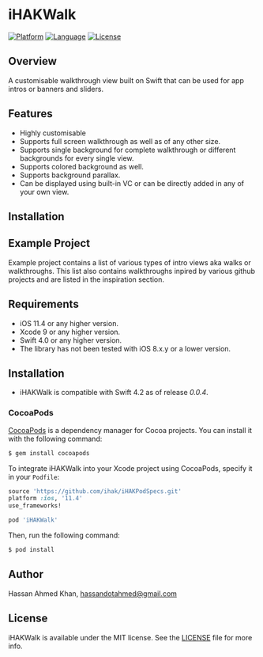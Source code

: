 # iHAKWalk

[![Platform](http://img.shields.io/badge/platform-iOS-blue.svg?style=flat)](https://developer.apple.com/iphone/index.action)
[![Language](http://img.shields.io/badge/language-Swift-brightgreen.svg?style=flat)](https://developer.apple.com/swift)
[![License](http://img.shields.io/badge/license-MIT-lightgrey.svg?style=flat)](http://mit-license.org)

## Overview

A customisable walkthrough view built on Swift that can be used for app intros or banners and sliders. 

## Features

- Highly customisable
- Supports full screen walkthrough as well as of any other size.
- Supports single background for complete walkthrough or different backgrounds for every single view.
- Supports colored background as well.
- Supports background parallax.
- Can be displayed using built-in VC or can be directly added in any of your own view.

## Installation

## Example Project

Example project contains a list of various types of intro views aka walks or walkthroughs. This list also contains walkthroughs inpired by various github projects and are listed in the inspiration section.

## Requirements

- iOS 11.4 or any higher version.
- Xcode 9 or any higher version.
- Swift 4.0 or any higher version.
- The library has not been tested with iOS 8.x.y or a lower version.

## Installation

- iHAKWalk is compatible with Swift 4.2 as of release *0.0.4*. 

### CocoaPods

[CocoaPods](http://cocoapods.org) is a dependency manager for Cocoa projects. You can install it with the following command:

```bash
$ gem install cocoapods
```

To integrate iHAKWalk into your Xcode project using CocoaPods, specify it in your `Podfile`:

```ruby
source 'https://github.com/ihak/iHAKPodSpecs.git'
platform :ios, '11.4'
use_frameworks!

pod 'iHAKWalk'
```

Then, run the following command:

```bash
$ pod install
```

## Author

Hassan Ahmed Khan, hassandotahmed@gmail.com

## License

iHAKWalk is available under the MIT license. See the [LICENSE](/LICENSE) file for more info.
